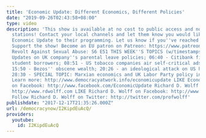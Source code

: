 ```yaml
---
title: 'Economic Update: Different Economics, Different Policies'
date: "2019-09-26T02:43:58+08:00"
type: video
description: 'This show is available at no cost to public access and non-profit community
  stations! Contact your local channels and let them know you would like them to add
  Economic Update to their programming. Let us know if you''ve reached out: info(a)democracyatwork.info
  Support the show! Become an EU patron on Patreon: https://www.patreon.com/economicupdate
  Revolt Against Sexual Abuse: S6 E51 THIS WEEK''S TOPICS (w/timestamps): 00:59 -
  Updates on UK company''s parental leave policies; 06:40 - Citibank fined for abusing
  student borrowers; 08:51 - US tobacco companies air self-critical ads; 14:26 - announcements;
  15:50 - Bezos'' obscene wealth; 20:26 - an ideological attack on US higher education;
  28:30 - SPECIAL TOPIC: Marxian economics and UK Labor Party policy initiatives.
  Learn more: http://www.democracyatwork.info/economicupdate LIKE Economic Update
  on Facebook: http://www.facebook.com/EconomicUpdate Richard D. Wolff''s website:
  http://www.rdwolff.com LIKE Richard D. Wolff on Facebook: http://www.facebook.com/RichardDWolff
  Follow Richard D. Wolff on Twitter: http://twitter.com/profwolff'
publishdate: "2017-12-17T21:35:26.000Z"
url: /democracynow/I2KipdEuAcQ/
providers:
  youtube:
    id: I2KipdEuAcQ
---
```

